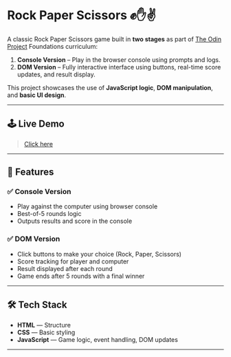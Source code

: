 # Rock Paper Scissors ✊✋✌️

A classic Rock Paper Scissors game built in **two stages** as part of [The Odin Project](https://www.theodinproject.com/) Foundations curriculum:

1. **Console Version** – Play in the browser console using prompts and logs.
2. **DOM Version** – Fully interactive interface using buttons, real-time score updates, and result display.

This project showcases the use of **JavaScript logic**, **DOM manipulation**, and **basic UI design**.

---

## 🕹️ Live Demo

> [Click here](https://priyanshi-singh022.github.io/RPS-game/)

---

## 🎯 Features

### ✅ Console Version
- Play against the computer using browser console
- Best-of-5 rounds logic
- Outputs results and score in the console

### ✅ DOM Version
- Click buttons to make your choice (Rock, Paper, Scissors)
- Score tracking for player and computer
- Result displayed after each round
- Game ends after 5 rounds with a final winner

---

## 🛠️ Tech Stack

- **HTML** — Structure  
- **CSS** — Basic styling  
- **JavaScript** — Game logic, event handling, DOM updates

---
